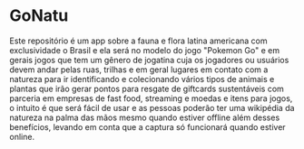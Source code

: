 # GoNatu

Este repositório é um app sobre a fauna e flora latina americana com exclusividade o Brasil e ela será 
no modelo do jogo "Pokemon Go" e em gerais jogos que tem um gênero de jogatina cuja os jogadores ou usuários
devem andar pelas ruas, trilhas e em geral lugares em contato com a natureza para ir identificando e colecionando 
vários tipos de animais e plantas que irão gerar pontos para resgate de giftcards sustentáveis com parceria em 
empresas de fast food, streaming e moedas e itens para jogos, o intuito é que será fácil de usar e as pessoas
poderão ter uma wikipédia da natureza na palma das mãos mesmo quando estiver offline além desses 
benefícios, levando em conta que a captura só funcionará quando estiver online.
